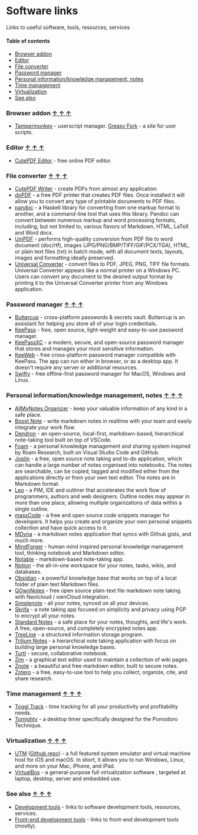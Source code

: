 # Software links

Links to useful software, tools, resources, services

#### Table of contents <a name="toc"></a>
* [Browser addon](#browser-addon)
* [Editor](#editor)
* [File converter](#file-converter)
* [Password manager](#password-manager)
* [Personal information/knowledge management, notes](#pim)
* [Time management](#time-manage)
* [Virtualization](#virtualization)
* [See also](#see-also)

### Browser addon <a name="browser-addon"></a> [&#x2191;&nbsp;&#x2191;&nbsp;&#x2191;](#toc)
* [Tampermonkey](https://www.tampermonkey.net/) - userscript manager. [Greasy Fork](https://greasyfork.org/) - a site for user scripts.

### Editor <a name="editor"></a> [&#x2191;&nbsp;&#x2191;&nbsp;&#x2191;](#toc)
* [CutePDF Editor](https://www.cutepdf-editor.com/) - free online PDF editor.

### File converter <a name="file-converter"></a> [&#x2191;&nbsp;&#x2191;&nbsp;&#x2191;](#toc)
* [CutePDF Writer](https://www.cutepdf.com/Products/CutePDF/writer.asp) - create PDFs from almost any application.
* [doPDF](https://www.dopdf.com/dopdf.html) - a free PDF printer that creates PDF files. Once installed it will allow you to convert any type of printable documents to PDF files.
* [pandoc](https://pandoc.org/) - a Haskell library for converting from one markup format to another, and a command-line tool that uses this library. Pandoc can convert between numerous markup and word processing formats, including, but not limited to, various flavors of Markdown, HTML, LaTeX and Word docx.
* [UniPDF](https://unipdf.com/) - performs high-quality conversion from PDF file to word document (doc/rtf), images (JPG/PNG/BMP/TIFF/GIF/PCX/TGA), HTML, or plain text files (txt) in batch mode, with all document texts, layouts, images and formatting ideally preserved.
* [Universal Converter](https://products.softsolutionslimited.com/universal-converter/) - convert files to PDF, JPEG, PNG, TIFF file formats. Universal Converter appears like a normal printer on a Windows PC. Users can convert any document to the desired output format by printing it to the Universal Converter printer from any Windows application.

### Password manager <a name="password-manager"></a> [&#x2191;&nbsp;&#x2191;&nbsp;&#x2191;](#toc)
* [Buttercup](https://buttercup.pw/) - cross-platform passwords & secrets vault. Buttercup is an assistant for helping you store all of your login credentials.
* [KeePass](https://keepass.info/) - free, open source, light-weight and easy-to-use password manager.
* [KeePassXC](https://keepassxc.org/) - a modern, secure, and open-source password manager that stores and manages your most sensitive information.
* [KeeWeb](https://keeweb.info/) - free cross-platform password manager compatible with KeePass. The app can run either in browser, or as a desktop app. It doesn't require any server or additional resources.
* [Swifty](https://getswifty.pro/) - free offline-first password manager for MacOS, Windows and Linux.

### Personal information/knowledge management, notes <a name="pim"></a> [&#x2191;&nbsp;&#x2191;&nbsp;&#x2191;](#toc)
* [AllMyNotes Organizer](http://allmynotes.vladonai.com/) - keep your valuable information of any kind in a safe place.
* [Boost Note](https://boostnote.io/) - write markdown notes in realtime with your team and easily integrate your work flow.
* [Dendron](https://www.dendron.so/) - an open-source, local-first, markdown-based, hierarchical note-taking tool built on top of VSCode.
* [Foam](https://foambubble.github.io/foam/) - a personal knowledge management and sharing system inspired by Roam Research, built on Visual Studio Code and GitHub.
* [Joplin](https://joplinapp.org/) - a free, open source note taking and to-do application, which can handle a large number of notes organised into notebooks. The notes are searchable, can be copied, tagged and modified either from the applications directly or from your own text editor. The notes are in Markdown format.
* [Leo](http://leoeditor.com/) - a PIM, IDE and outliner that accelerates the work flow of programmers, authors and web designers. Outline nodes may appear in more than one place, allowing multiple organizations of data within a single outline.
* [massCode](https://masscode.io/) - a free and open source code snippets manager for developers. It helps you create and organize your own personal snippets collection and have quick access to it.
* [MDyna](https://mdyna.dev/) - a markdown notes application that syncs with Github gists, and much more.
* [MindForger](https://www.mindforger.com/) - human mind inspired personal knowledge management tool, thinking notebook and Markdown editor.
* [Notable](https://notable.app/) - markdown-based note-taking app.
* [Notion](https://www.notion.so/) - the all-in-one workspace for your notes, tasks, wikis, and databases.
* [Obsidian](https://obsidian.md/) - a powerful knowledge base that works on top of a local folder of plain text Markdown files.
* [QOwnNotes](https://www.qownnotes.org/) - free open source plain-text file markdown note taking with Nextcloud / ownCloud integration.
* [Simplenote](https://simplenote.com/) - all your notes, synced on all your devices.
* [Skrifa](https://skrifa.xyz/) - a note taking app focused on simplicity and privacy using PGP to encrypt all your notes.
* [Standard Notes](https://standardnotes.org/) - a safe place for your notes, thoughts, and life's work. A free, open-source, and completely encrypted notes app.
* [TreeLine](http://treeline.bellz.org/) - a structured information storage program.
* [Trilium Notes](https://github.com/zadam/trilium) - a hierarchical note taking application with focus on building large personal knowledge bases.
* [Turtl](https://turtlapp.com/) - secure, collaborative notebook.
* [Zim](https://zim-wiki.org/) - a graphical text editor used to maintain a collection of wiki pages.
* [Znote](https://znote.io/) - a beautiful and free markdown editor, built to secure notes.
* [Zotero](https://www.zotero.org/) - a free, easy-to-use tool to help you collect, organize, cite, and share research.

### Time management <a name="time-manage"></a> [&#x2191;&nbsp;&#x2191;&nbsp;&#x2191;](#toc)
* [Toggl Track](https://toggl.com/track/) - time tracking for all your productivity and profitability needs.
* [Tomighty](https://tomighty.github.io/) - a desktop timer specifically designed for the Pomodoro Technique.

### Virtualization <a name="virtualization"></a> [&#x2191;&nbsp;&#x2191;&nbsp;&#x2191;](#toc)
* [UTM](https://getutm.app/) ([Github repo](https://github.com/utmapp/UTM)) - a full featured system emulator and virtual machine host for iOS and macOS. In short, it allows you to run Windows, Linux, and more on your Mac, iPhone, and iPad.
* [VirtualBox](https://www.virtualbox.org/) - a general-purpose full virtualization software , targeted at laptop, desktop, server and embedded use.

### See also <a name="see-also"></a> [&#x2191;&nbsp;&#x2191;&nbsp;&#x2191;](#toc)
* [Development tools](https://github.com/gamtiq/dev-tools) - links to software development tools, resources, services.
* [Front-end development tools](https://github.com/gamtiq/frontend-tools) - links to front-end development tools (mostly).
